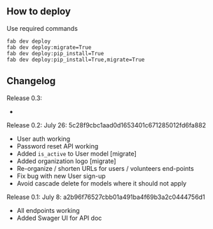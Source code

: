 How to deploy
---
Use required commands

    fab dev deploy
    fab dev deploy:migrate=True
    fab dev deploy:pip_install=True
    fab dev deploy:pip_install=True,migrate=True

Changelog
---
Release 0.3:
 - <add things here>

Release 0.2: July 26: 5c28f9cbc1aad0d1653401c671285012fd6fa882
 - User auth working
 - Password reset API working
 - Added `is_active` to User model [migrate]
 - Added organization logo [migrate]
 - Re-organize / shorten URLs for users / volunteers end-points
 - Fix bug with new User sign-up
 - Avoid cascade delete for models where it should not apply

Release 0.1: July 8: a2b96f76527cbb01a491ba4f69b3a2c0444756d1
 - All endpoints working
 - Added Swager UI for API doc
